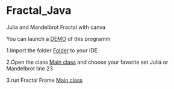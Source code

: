 # Fractal_Java
Julia and Mandelbrot Fractal with canva

You can launch a [DEMO](Fractals/) of this programm

1.Import the folder [Folder](Fractals/) to your IDE 

2.Open the class [Main class](Fractals/src/FractalPanel.java) and choose your favorite set Julia or Mandelbrot line 23 

3.run Fractal Frame [Main class](Fractals/src/FractalFrame.java)





